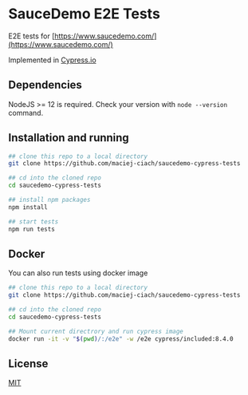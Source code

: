 # SauceDemo E2E Tests

E2E tests for [https://www.saucedemo.com/](https://www.saucedemo.com/)

Implemented in [Cypress.io](https://www.cypress.io/)

## Dependencies

NodeJS >= 12 is required. 
Check your version with `node --version` command.


## Installation and running

```bash
## clone this repo to a local directory
git clone https://github.com/maciej-ciach/saucedemo-cypress-tests

## cd into the cloned repo
cd saucedemo-cypress-tests

## install npm packages
npm install

## start tests
npm run tests
```

## Docker

You can also run tests using docker image
```bash
## clone this repo to a local directory
git clone https://github.com/maciej-ciach/saucedemo-cypress-tests

## cd into the cloned repo
cd saucedemo-cypress-tests

## Mount current directrory and run cypress image
docker run -it -v "$(pwd)/:/e2e" -w /e2e cypress/included:8.4.0
```

## License
[MIT](https://choosealicense.com/licenses/mit/)